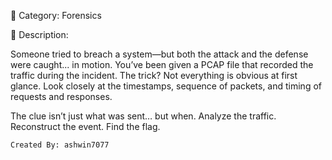📁 Category: Forensics

🧠 Description:

Someone tried to breach a system—but both the attack and the defense were caught... in motion. You’ve been given a PCAP file that recorded the traffic during the incident. The trick? Not everything is obvious at first glance. Look closely at the timestamps, sequence of packets, and timing of requests and responses.

The clue isn’t just what was sent… but when. Analyze the traffic. Reconstruct the event. Find the flag.

`Created By: ashwin7077`